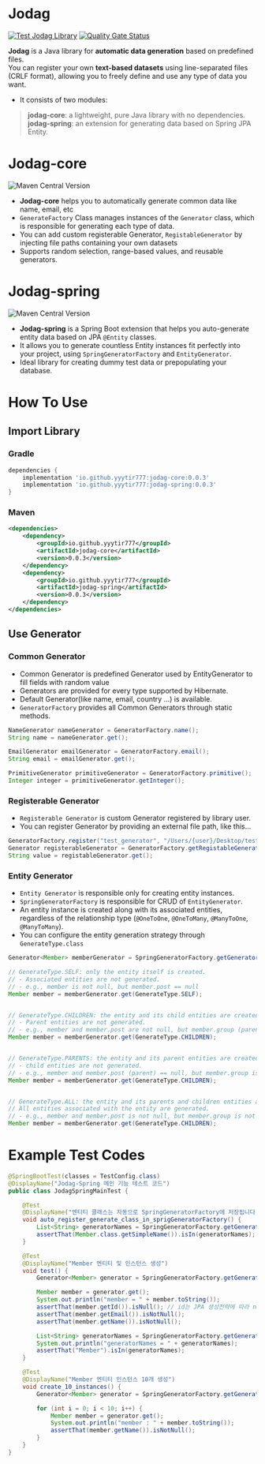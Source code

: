 Jodag
===
[![Test Jodag Library](https://github.com/yyytir777/jodag/actions/workflows/test.yaml/badge.svg?branch=main)](https://github.com/yyytir777/jodag/actions/workflows/test.yaml)
[![Quality Gate Status](https://sonarcloud.io/api/project_badges/measure?project=yyytir777_jodag&metric=alert_status)](https://sonarcloud.io/summary/new_code?id=yyytir777_jodag)

**Jodag** is a Java library for **automatic data generation** based on predefined files. <br>
You can register your own **text-based datasets** using line-separated files (CRLF format), allowing you to freely define and use any type of data you want. <br>
- It consists of two modules:

> **jodag-core**: a lightweight, pure Java library with no dependencies.<br> 
> **jodag-spring**: an extension for generating data based on Spring JPA Entity.


Jodag-core
===
![Maven Central Version](https://img.shields.io/maven-central/v/io.github.yyytir777/jodag-core)
- **Jodag-core** helps you to automatically generate common data like name, email, etc
- `GenerateFactory` Class manages instances of the `Generator` class, which is responsible for generating each type of data.
- You can add custom registerable Generator, `RegistableGenerator` by injecting file paths containing your own datasets
- Supports random selection, range-based values, and reusable generators.


Jodag-spring
===
![Maven Central Version](https://img.shields.io/maven-central/v/io.github.yyytir777/jodag-spring?logoColor=%23000000)
- **Jodag-spring** is a Spring Boot extension that helps you auto-generate entity data based on JPA `@Entity` classes.
- It allows you to generate countless Entity instances fit perfectly into your project, using `SpringGeneratorFactory` and `EntityGenerator`.
- Ideal library for creating dummy test data or prepopulating your database.

How To Use
===

## Import Library

### Gradle

```groovy
dependencies {
    implementation 'io.github.yyytir777:jodag-core:0.0.3'
    implementation 'io.github.yyytir777:jodag-spring:0.0.3'
}
```

### Maven

```xml
<dependencies>
    <dependency>
        <groupId>io.github.yyytir777</groupId>
        <artifactId>jodag-core</artifactId>
        <version>0.0.3</version>
    </dependency>
    <dependency>
        <groupId>io.github.yyytir777</groupId>
        <artifactId>jodag-spring</artifactId>
        <version>0.0.3</version>
    </dependency>
</dependencies>
```

## Use Generator

### Common Generator
- Common Generator is predefined Generator used by EntityGenerator to fill fields with random value
- Generators are provided for every type supported by Hibernate.
- Default Generator(like name, email, country ...) is available.
- `GeneratorFactory` provides all Common Generators through static methods.

```java
NameGenerator nameGenerator = GeneratorFactory.name();
String name = nameGenerator.get();

EmailGenerator emailGenerator = GeneratorFactory.email();
String email = emailGenerator.get();

PrimitiveGenerator primitiveGenerator = GeneratorFactory.primitive();
Integer integer = primitiveGenerator.getInteger();
```


### Registerable Generator
- `Registerable Generator` is custom Generator registered by library user.
- You can register Generator by providing an external file path, like this...
```java
GeneratorFactory.register("test_generator", "/Users/{user}/Desktop/test.txt", String.class);
Generator registerableGenerator = GeneratorFactory.getRegistableGenerator("test_generator");
String value = registableGenerator.get();
```

### Entity Generator
- `Entity Generator` is responsible only for creating entity instances.
- `SpringGeneratorFactory` is responsible for CRUD of `EntityGenerator`.
- An entity instance is created along with its associated entities, regardless of the relationship type (`@OneToOne`, `@OneToMany`, `@ManyToOne`, `@ManyToMany`).  
- You can configure the entity generation strategy through `GenerateType.class`

```java
Generator<Member> memberGenerator = SpringGeneratorFactory.getGenerator(Member.class);

// GenerateType.SELF: only the entity itself is created.
// - Associated entities are not generated.
// - e.g., member is not null, but member.post == null
Member member = memberGenerator.get(GenerateType.SELF);


// GenerateType.CHILDREN: the entity and its child entities are created.
// - Parent entities are not generated.
// - e.g., member and member.post are not null, but member.group (parent) == null
Member member = memberGenerator.get(GenerateType.CHILDREN);


// GenerateType.PARENTS: the entity and its parent entities are created.
// - child entities are not generated.
// - e.g., member and member.post (parent) == null, but member.group is not null
Member member = memberGenerator.get(GenerateType.CHILDREN);


// GenerateType.ALL: the entity and its parents and children entities are created.
// All entities associated with the entity are generated.
// - e.g., member and member.post is not null, but member.group is not null
Member member = memberGenerator.get(GenerateType.CHILDREN);
```



Example Test Codes
===
```java
@SpringBootTest(classes = TestConfig.class)
@DisplayName("Jodag-Spring 메인 기능 테스트 코드")
public class JodagSpringMainTest {

    @Test
    @DisplayName("엔티티 클래스는 자동으로 SpringGeneratorFactory에 저장됩니다.")
    void auto_register_generate_class_in_sprigGeneratorFactory() {
        List<String> generatorNames = SpringGeneratorFactory.getGeneratorNames();
        assertThat(Member.class.getSimpleName()).isIn(generatorNames);
    }

    @Test
    @DisplayName("Member 엔티티 및 인스턴스 생성")
    void test() {
        Generator<Member> generator = SpringGeneratorFactory.getGenerator(Member.class);

        Member member = generator.get();
        System.out.println("member = " + member.toString());
        assertThat(member.getId()).isNull(); // id는 JPA 생성전략에 따라 null로 설정 (@GeneratedValue(strategy = GenerationType.IDENTITY))
        assertThat(member.getEmail()).isNotNull();
        assertThat(member.getName()).isNotNull();

        List<String> generatorNames = SpringGeneratorFactory.getGeneratorNames();
        System.out.println("generatorNames = " + generatorNames);
        assertThat("Member").isIn(generatorNames);
    }

    @Test
    @DisplayName("Member 엔티티 인스턴스 10개 생성")
    void create_10_instances() {
        Generator<Member> generator = SpringGeneratorFactory.getGenerator(Member.class);

        for (int i = 0; i < 10; i++) {
            Member member = generator.get();
            System.out.println("member : " + member.toString());
            assertThat(member.getName()).isNotNull();
        }
    }
}
```
